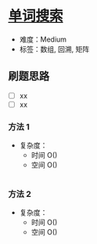 # [单词搜索](https://leetcode-cn.com/problems/word-search/)

- 难度：Medium
- 标签：数组, 回溯, 矩阵

## 刷题思路

- [ ] xx
- [ ] xx

### 方法 1

- 复杂度：
    - 时间 O()
    - 空间 O()

``` js

```

### 方法 2

- 复杂度：
    - 时间 O()
    - 空间 O()

``` js

```
